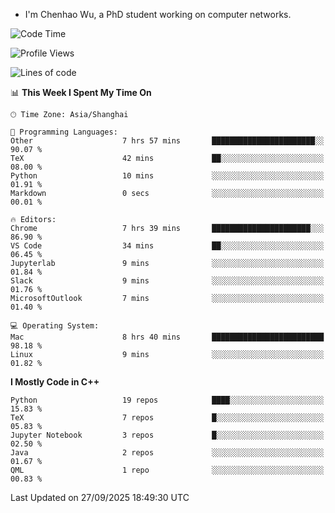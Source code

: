 - I'm Chenhao Wu, a PhD student working on computer networks.

<!--START_SECTION:waka-->
![Code Time](http://img.shields.io/badge/Code%20Time-935%20hrs%2029%20mins-blue)

![Profile Views](http://img.shields.io/badge/Profile%20Views-1-blue)

![Lines of code](https://img.shields.io/badge/From%20Hello%20World%20I%27ve%20Written-12.4%20million%20lines%20of%20code-blue)

📊 **This Week I Spent My Time On** 

```text
🕑︎ Time Zone: Asia/Shanghai

💬 Programming Languages: 
Other                    7 hrs 57 mins       ███████████████████████░░   90.07 % 
TeX                      42 mins             ██░░░░░░░░░░░░░░░░░░░░░░░   08.00 % 
Python                   10 mins             ░░░░░░░░░░░░░░░░░░░░░░░░░   01.91 % 
Markdown                 0 secs              ░░░░░░░░░░░░░░░░░░░░░░░░░   00.01 % 

🔥 Editors: 
Chrome                   7 hrs 39 mins       ██████████████████████░░░   86.90 % 
VS Code                  34 mins             ██░░░░░░░░░░░░░░░░░░░░░░░   06.45 % 
Jupyterlab               9 mins              ░░░░░░░░░░░░░░░░░░░░░░░░░   01.84 % 
Slack                    9 mins              ░░░░░░░░░░░░░░░░░░░░░░░░░   01.76 % 
MicrosoftOutlook         7 mins              ░░░░░░░░░░░░░░░░░░░░░░░░░   01.40 % 

💻 Operating System: 
Mac                      8 hrs 40 mins       █████████████████████████   98.18 % 
Linux                    9 mins              ░░░░░░░░░░░░░░░░░░░░░░░░░   01.82 % 
```

**I Mostly Code in C++** 

```text
Python                   19 repos            ████░░░░░░░░░░░░░░░░░░░░░   15.83 % 
TeX                      7 repos             █░░░░░░░░░░░░░░░░░░░░░░░░   05.83 % 
Jupyter Notebook         3 repos             █░░░░░░░░░░░░░░░░░░░░░░░░   02.50 % 
Java                     2 repos             ░░░░░░░░░░░░░░░░░░░░░░░░░   01.67 % 
QML                      1 repo              ░░░░░░░░░░░░░░░░░░░░░░░░░   00.83 % 
```




 Last Updated on 27/09/2025 18:49:30 UTC
<!--END_SECTION:waka-->
